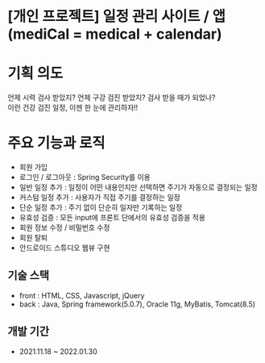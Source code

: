 # [개인 프로젝트] 일정 관리 사이트 / 앱 <br> (mediCal = medical + calendar)

<h1> 기획 의도 </h1>

언제 시력 검사 받았지? 언제 구강 검진 받았지? 검사 받을 때가 되었나? <br>
이런 건강 검진 일정, 이젠 한 눈에 관리하자!! <br>

<h1> 주요 기능과 로직 </h1>

* 회원 가입
* 로그인 / 로그아웃 : Spring Security를 이용
* 일반 일정 추가 : 일정이 어떤 내용인지만 선택하면 주기가 자동으로 결정되는 일정
* 커스텀 일정 추가 : 사용자가 직접 주기를 결정하는 일정
* 단순 일정 추가 : 주기 없이 단순히 일자만 기록하는 일정
* 유효성 검증 : 모든 input에 프론트 단에서의 유효성 검증을 적용
* 회원 정보 수정 / 비밀번호 수정
* 회원 탈퇴
* 안드로이드 스튜디오 웹뷰 구현

<h2> 기술 스택 </h2>

* front : HTML, CSS, Javascript, jQuery
* back : Java, Spring framework(5.0.7), Oracle 11g, MyBatis, Tomcat(8.5)

<h2> 개발 기간 </h2>

* 2021.11.18 ~ 2022.01.30
